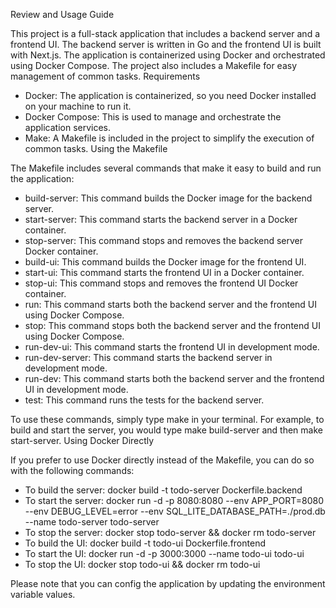 Review and Usage Guide

This project is a full-stack application that includes a backend server and a frontend UI. The backend server is written in Go and the frontend UI is built with Next.js. The application is containerized using Docker and orchestrated using Docker Compose. The project also includes a Makefile for easy management of common tasks.
Requirements

- Docker: The application is containerized, so you need Docker installed on your machine to run it.
- Docker Compose: This is used to manage and orchestrate the application services.
- Make: A Makefile is included in the project to simplify the execution of common tasks.
  Using the Makefile

The Makefile includes several commands that make it easy to build and run the application:

- build-server: This command builds the Docker image for the backend server.
- start-server: This command starts the backend server in a Docker container.
- stop-server: This command stops and removes the backend server Docker container.
- build-ui: This command builds the Docker image for the frontend UI.
- start-ui: This command starts the frontend UI in a Docker container.
- stop-ui: This command stops and removes the frontend UI Docker container.
- run: This command starts both the backend server and the frontend UI using Docker Compose.
- stop: This command stops both the backend server and the frontend UI using Docker Compose.
- run-dev-ui: This command starts the frontend UI in development mode.
- run-dev-server: This command starts the backend server in development mode.
- run-dev: This command starts both the backend server and the frontend UI in development mode.
- test: This command runs the tests for the backend server.

To use these commands, simply type make <command> in your terminal. For example, to build and start the server, you would type make build-server and then make start-server.
Using Docker Directly

If you prefer to use Docker directly instead of the Makefile, you can do so with the following commands:

- To build the server: docker build -t todo-server Dockerfile.backend
- To start the server: docker run -d -p 8080:8080 --env APP_PORT=8080 --env DEBUG_LEVEL=error --env SQL_LITE_DATABASE_PATH=./prod.db --name todo-server todo-server
- To stop the server: docker stop todo-server && docker rm todo-server
- To build the UI: docker build -t todo-ui Dockerfile.frontend
- To start the UI: docker run -d -p 3000:3000 --name todo-ui todo-ui
- To stop the UI: docker stop todo-ui && docker rm todo-ui

Please note that you can config the application by updating the environment variable values.
